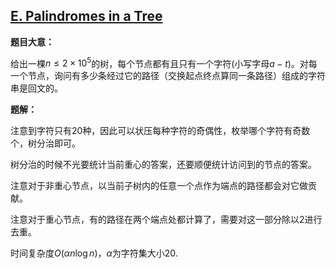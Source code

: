 ## [E. Palindromes in a Tree](http://codeforces.com/contest/914/problem/E)

**题目大意：**

给出一棵$n\le2\times10^5$的树，每个节点都有且只有一个字符(小写字母$a-t$)。对每一个节点，询问有多少条经过它的路径（交换起点终点算同一条路径）组成的字符串是回文的。

**题解：**

注意到字符只有$20$种，因此可以状压每种字符的奇偶性，枚举哪个字符有奇数个，树分治即可。

树分治的时候不光要统计当前重心的答案，还要顺便统计访问到的节点的答案。

注意对于非重心节点，以当前子树内的任意一个点作为端点的路径都会对它做贡献。

注意对于重心节点，有的路径在两个端点处都计算了，需要对这一部分除以$2$进行去重。

时间复杂度$O(\alpha n\log{n})$，$\alpha$为字符集大小$20$.